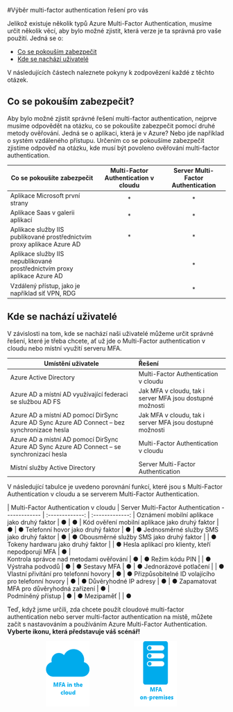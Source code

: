 <properties 
    pageTitle="Azure Multi-Factor Authentication – začínáme" 
    description="Zvolte pro vás ideální řešení zabezpečení multi-factor authentication položením otázky, co se pokoušíte zabezpečit a kde se nachází vaši uživatelé.  Pak vyberte cloud, server MFA nebo AD FS." 
    services="multi-factor-authentication" 
    documentationCenter="" 
    authors="billmath" 
    manager="stevenpo" 
    editor="curtland"/>

<tags 
    ms.service="multi-factor-authentication" 
    ms.workload="identity" 
    ms.tgt_pltfrm="na" 
    ms.devlang="na" 
    ms.topic="get-started-article" 
    ms.date="05/12/2016" 
    ms.author="billmath"/>

#Výběr  multi-factor authentication řešení pro vás

Jelikož existuje několik typů Azure  Multi-Factor Authentication, musíme určit několik věcí, aby bylo možné zjistit, která verze je ta správná pro vaše použití.  Jedná se o:

-   [Co se pokouším zabezpečit](#what-am-i-trying-to-secure)
-   [Kde se nachází uživatelé](#where-are-the-users-located)

V následujících částech naleznete pokyny k zodpovězení každé z těchto otázek.

## Co se pokouším zabezpečit?

Aby bylo možné zjistit správné řešení multi-factor authentication, nejprve musíme odpovědět na otázku, co se pokoušíte zabezpečit pomocí druhé metody ověřování.  Jedná se o aplikaci, která je v Azure?  Nebo jde například o systém vzdáleného přístupu.  Určením co se pokoušíme zabezpečit zjistíme odpověď na otázku, kde musí být povoleno ověřování multi-factor authentication.  


Co se pokoušíte zabezpečit| Multi-Factor Authentication v cloudu|Server Multi-Factor Authentication 
------------- | :-------------: | :-------------: |
Aplikace Microsoft první strany|* |* |
Aplikace Saas v galerii aplikací|* |* |
Aplikace služby IIS publikované prostřednictvím proxy aplikace Azure AD|* |* |
Aplikace služby IIS nepublikované prostřednictvím proxy aplikace Azure AD | |* |
Vzdálený přístup, jako je například síť VPN, RDG| |* |



## Kde se nachází uživatelé

V závislosti na tom, kde se nachází naši uživatelé můžeme určit správné řešení, které je třeba chcete, ať už jde o Multi-Factor authentication v cloudu nebo místní využití serveru MFA.



Umístění uživatele| Řešení
------------- | :------------- | 
Azure Active Directory| Multi-Factor Authentication v cloudu|
Azure AD a místní AD využívající federaci se službou AD FS| Jak MFA v cloudu, tak i server MFA jsou dostupné možnosti 
Azure AD a místní AD pomocí DirSync Azure AD Sync Azure AD Connect – bez synchronizace hesla|Jak MFA v cloudu, tak i server MFA jsou dostupné možnosti 
Azure AD a místní AD pomocí DirSync Azure AD Sync Azure AD Connect – se synchronizací hesla|Multi-Factor Authentication v cloudu
Místní služby Active Directory|Server Multi-Factor Authentication

V následující tabulce je uvedeno porovnání funkcí, které jsou s Multi-Factor Authentication v cloudu a se serverem Multi-Factor Authentication.

 | Multi-Factor Authentication v cloudu | Server Multi-Factor Authentication
------------- | :-------------: | :-------------: |
Oznámení mobilní aplikace jako druhý faktor | ● | ● |
Kód ověření mobilní aplikace jako druhý faktor | ● | ●
Telefonní hovor jako druhý faktor | ● | ● 
Jednosměrné služby SMS jako druhý faktor | ● | ●
Obousměrné služby SMS jako druhý faktor |  | ● 
Tokeny hardwaru jako druhý faktor |  | ● 
Hesla aplikací pro klienty, kteří nepodporují MFA | ● |  
Kontrola správce nad metodami ověřování | ● | ● 
Režim kódu PIN |  | ●
Výstraha podvodů | ● | ●
Sestavy MFA | ● | ● 
Jednorázové potlačení |  | ● 
Vlastní přivítání pro telefonní hovory | ● | ● 
Přizpůsobitelné ID volajícího pro telefonní hovory | ● | ● 
Důvěryhodné IP adresy | ● | ● 
Zapamatovat MFA pro důvěryhodná zařízení  | ● |  
Podmíněný přístup | ● | ● 
Mezipaměť |  | ● 

Teď, když jsme určili, zda chcete použít cloudové  multi-factor authentication nebo server multi-factor authentication na místě, můžete začít s nastavováním a používáním Azure Multi-Factor Authentication.   **Vyberte ikonu, která představuje váš scénář!**

<center>




[![Cloud](./media/multi-factor-authentication-get-started/cloud2.png)](multi-factor-authentication-get-started-cloud.md)  &nbsp;&nbsp;&nbsp;&nbsp;&nbsp;&nbsp;&nbsp;&nbsp;&nbsp;&nbsp;&nbsp;&nbsp;&nbsp;&nbsp;&nbsp;&nbsp;&nbsp;&nbsp;&nbsp;&nbsp;&nbsp;&nbsp;&nbsp;&nbsp;&nbsp;[![Ověření](./media/multi-factor-authentication-get-started/server2.png)](multi-factor-authentication-get-started-server.md) &nbsp;&nbsp;&nbsp;&nbsp;&nbsp;
</center>





<!--HONumber=Jun16_HO2-->


